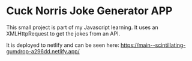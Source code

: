 # Cuck Norris Joke Generator APP

This small project is part of my Javascript learning.
It uses an XMLHttpRequest to get the jokes from an API.

It is deployed to netlify and can be seen here: https://main--scintillating-gumdrop-a296dd.netlify.app/
